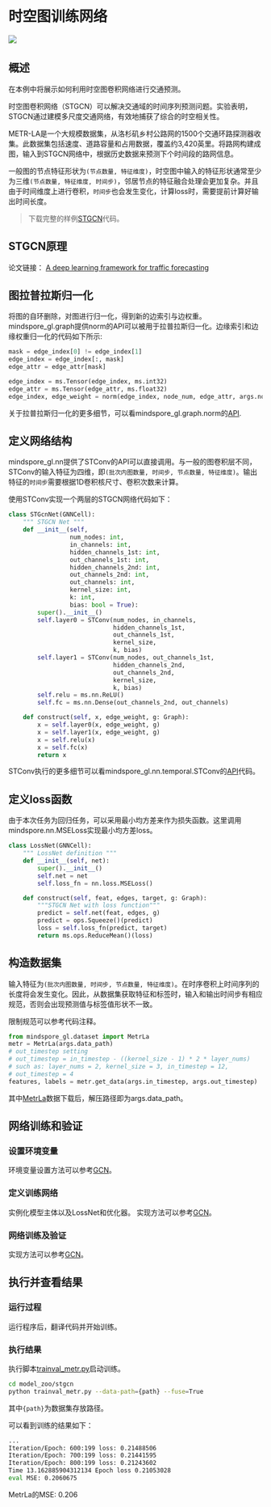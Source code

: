 # 时空图训练网络

<a href="https://gitee.com/mindspore/docs/blob/r2.0/docs/graphlearning/docs/source_zh_cn/spatio_temporal_graph_training_STGCN.md" target="_blank"><img src="https://mindspore-website.obs.cn-north-4.myhuaweicloud.com/website-images/r2.0/resource/_static/logo_source.png"></a>
&nbsp;&nbsp;

## 概述

在本例中将展示如何利用时空图卷积网络进行交通预测。

时空图卷积网络（STGCN）可以解决交通域的时间序列预测问题。实验表明，STGCN通过建模多尺度交通网络，有效地捕获了综合的时空相关性。

METR-LA是一个大规模数据集，从洛杉矶乡村公路网的1500个交通环路探测器收集。此数据集包括速度、道路容量和占用数据，覆盖约3,420英里。将路网构建成图，输入到STGCN网络中，根据历史数据来预测下个时间段的路网信息。

一般图的节点特征形状为`(节点数量, 特征维度)`，时空图中输入的特征形状通常至少为三维`(节点数量, 特征维度, 时间步)`，邻居节点的特征融合处理会更加复杂。并且由于时间维度上进行卷积，`时间步`也会发生变化，计算loss时，需要提前计算好输出时间长度。

> 下载完整的样例[STGCN](https://gitee.com/mindspore/graphlearning/tree/master/model_zoo/stgcn)代码。

## STGCN原理

论文链接： [A deep learning framework for traffic forecasting](https://arxiv.org/pdf/1709.04875.pdf)

## 图拉普拉斯归一化

将图的自环删除，对图进行归一化，得到新的边索引与边权重。
mindspore_gl.graph提供norm的API可以被用于拉普拉斯归一化。边缘索引和边缘权重归一化的代码如下所示:

```python
mask = edge_index[0] != edge_index[1]
edge_index = edge_index[:, mask]
edge_attr = edge_attr[mask]

edge_index = ms.Tensor(edge_index, ms.int32)
edge_attr = ms.Tensor(edge_attr, ms.float32)
edge_index, edge_weight = norm(edge_index, node_num, edge_attr, args.normalization)
```

关于拉普拉斯归一化的更多细节，可以看mindspore_gl.graph.norm的[API](https://gitee.com/mindspore/graphlearning/blob/master/mindspore_gl/graph/norm.py).

## 定义网络结构

mindspore_gl.nn提供了STConv的API可以直接调用。与一般的图卷积层不同，STConv的输入特征为四维，即`(批次内图数量, 时间步, 节点数量, 特征维度)`。输出特征的`时间步`需要根据1D卷积核尺寸、卷积次数来计算。

使用STConv实现一个两层的STGCN网络代码如下：

```python
class STGcnNet(GNNCell):
    """ STGCN Net """
    def __init__(self,
                 num_nodes: int,
                 in_channels: int,
                 hidden_channels_1st: int,
                 out_channels_1st: int,
                 hidden_channels_2nd: int,
                 out_channels_2nd: int,
                 out_channels: int,
                 kernel_size: int,
                 k: int,
                 bias: bool = True):
        super().__init__()
        self.layer0 = STConv(num_nodes, in_channels,
                             hidden_channels_1st,
                             out_channels_1st,
                             kernel_size,
                             k, bias)
        self.layer1 = STConv(num_nodes, out_channels_1st,
                             hidden_channels_2nd,
                             out_channels_2nd,
                             kernel_size,
                             k, bias)
        self.relu = ms.nn.ReLU()
        self.fc = ms.nn.Dense(out_channels_2nd, out_channels)

    def construct(self, x, edge_weight, g: Graph):
        x = self.layer0(x, edge_weight, g)
        x = self.layer1(x, edge_weight, g)
        x = self.relu(x)
        x = self.fc(x)
        return x
```

STConv执行的更多细节可以看mindspore_gl.nn.temporal.STConv的[API](https://gitee.com/mindspore/graphlearning/blob/master/mindspore_gl/nn/temporal/stconv.py)代码。

## 定义loss函数

由于本次任务为回归任务，可以采用最小均方差来作为损失函数。这里调用mindspore.nn.MSELoss实现最小均方差loss。

```python
class LossNet(GNNCell):
    """ LossNet definition """
    def __init__(self, net):
        super().__init__()
        self.net = net
        self.loss_fn = nn.loss.MSELoss()

    def construct(self, feat, edges, target, g: Graph):
        """STGCN Net with loss function"""
        predict = self.net(feat, edges, g)
        predict = ops.Squeeze()(predict)
        loss = self.loss_fn(predict, target)
        return ms.ops.ReduceMean()(loss)
```

## 构造数据集

输入特征为`(批次内图数量, 时间步, 节点数量, 特征维度)`。在时序卷积上时间序列的长度将会发生变化。因此，从数据集获取特征和标签时，输入和输出时间步有相应规范，否则会出现预测值与标签值形状不一致。

限制规范可以参考代码注释。

```python
from mindspore_gl.dataset import MetrLa
metr = MetrLa(args.data_path)
# out_timestep setting
# out_timestep = in_timestep - ((kernel_size - 1) * 2 * layer_nums)
# such as: layer_nums = 2, kernel_size = 3, in_timestep = 12,
# out_timestep = 4
features, labels = metr.get_data(args.in_timestep, args.out_timestep)
```

其中[MetrLa](https://graphmining.ai/temporal_datasets/METR-LA.zip)数据下载后，解压路径即为args.data_path。

## 网络训练和验证

### 设置环境变量

环境变量设置方法可以参考[GCN](https://www.mindspore.cn/graphlearning/docs/zh-CN/master/full_training_of_GCN.html#%E8%AE%BE%E7%BD%AE%E7%8E%AF%E5%A2%83%E5%8F%98%E9%87%8F)。

### 定义训练网络

实例化模型主体以及LossNet和优化器。
实现方法可以参考[GCN](https://www.mindspore.cn/graphlearning/docs/zh-CN/master/full_training_of_GCN.html#%E5%AE%9A%E4%B9%89%E8%AE%AD%E7%BB%83%E7%BD%91%E7%BB%9C)。

### 网络训练及验证

实现方法可以参考[GCN](https://www.mindspore.cn/graphlearning/docs/zh-CN/master/full_training_of_GCN.html#%E7%BD%91%E7%BB%9C%E8%AE%AD%E7%BB%83%E5%8F%8A%E9%AA%8C%E8%AF%81)。

## 执行并查看结果

### 运行过程

运行程序后，翻译代码并开始训练。

### 执行结果

执行脚本[trainval_metr.py](https://gitee.com/mindspore/graphlearning/blob/master/model_zoo/stgcn/trainval_metr.py)启动训练。

```bash
cd model_zoo/stgcn
python trainval_metr.py --data-path={path} --fuse=True
```

其中`{path}`为数据集存放路径。

可以看到训练的结果如下：

```bash
...
Iteration/Epoch: 600:199 loss: 0.21488506
Iteration/Epoch: 700:199 loss: 0.21441595
Iteration/Epoch: 800:199 loss: 0.21243602
Time 13.162885904312134 Epoch loss 0.21053028
eval MSE: 0.2060675
```

MetrLa的MSE: 0.206
